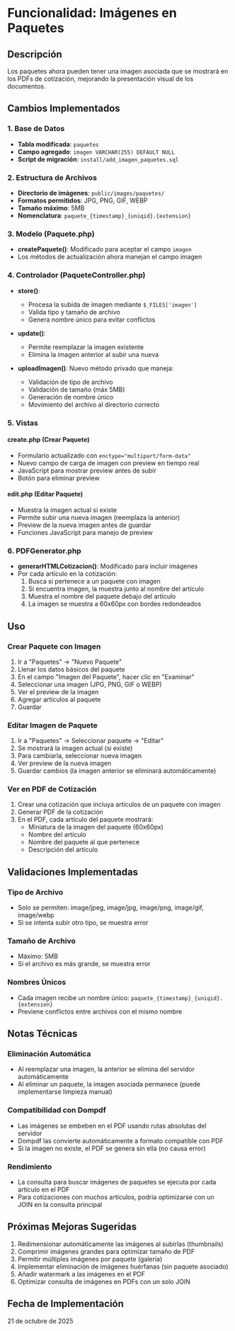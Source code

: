 # Funcionalidad: Imágenes en Paquetes

## Descripción
Los paquetes ahora pueden tener una imagen asociada que se mostrará en los PDFs de cotización, mejorando la presentación visual de los documentos.

## Cambios Implementados

### 1. Base de Datos
- **Tabla modificada**: `paquetes`
- **Campo agregado**: `imagen VARCHAR(255) DEFAULT NULL`
- **Script de migración**: `install/add_imagen_paquetes.sql`

### 2. Estructura de Archivos
- **Directorio de imágenes**: `public/images/paquetes/`
- **Formatos permitidos**: JPG, PNG, GIF, WEBP
- **Tamaño máximo**: 5MB
- **Nomenclatura**: `paquete_{timestamp}_{uniqid}.{extension}`

### 3. Modelo (Paquete.php)
- **createPaquete()**: Modificado para aceptar el campo `imagen`
- Los métodos de actualización ahora manejan el campo imagen

### 4. Controlador (PaqueteController.php)
- **store()**: 
  - Procesa la subida de imagen mediante `$_FILES['imagen']`
  - Valida tipo y tamaño de archivo
  - Genera nombre único para evitar conflictos
  
- **update()**: 
  - Permite reemplazar la imagen existente
  - Elimina la imagen anterior al subir una nueva
  
- **uploadImagen()**: Nuevo método privado que maneja:
  - Validación de tipo de archivo
  - Validación de tamaño (máx 5MB)
  - Generación de nombre único
  - Movimiento del archivo al directorio correcto

### 5. Vistas

#### create.php (Crear Paquete)
- Formulario actualizado con `enctype="multipart/form-data"`
- Nuevo campo de carga de imagen con preview en tiempo real
- JavaScript para mostrar preview antes de subir
- Botón para eliminar preview

#### edit.php (Editar Paquete)
- Muestra la imagen actual si existe
- Permite subir una nueva imagen (reemplaza la anterior)
- Preview de la nueva imagen antes de guardar
- Funciones JavaScript para manejo de preview

### 6. PDFGenerator.php
- **generarHTMLCotizacion()**: Modificado para incluir imágenes
- Por cada artículo en la cotización:
  1. Busca si pertenece a un paquete con imagen
  2. Si encuentra imagen, la muestra junto al nombre del artículo
  3. Muestra el nombre del paquete debajo del artículo
  4. La imagen se muestra a 60x60px con bordes redondeados

## Uso

### Crear Paquete con Imagen
1. Ir a "Paquetes" → "Nuevo Paquete"
2. Llenar los datos básicos del paquete
3. En el campo "Imagen del Paquete", hacer clic en "Examinar"
4. Seleccionar una imagen (JPG, PNG, GIF o WEBP)
5. Ver el preview de la imagen
6. Agregar artículos al paquete
7. Guardar

### Editar Imagen de Paquete
1. Ir a "Paquetes" → Seleccionar paquete → "Editar"
2. Se mostrará la imagen actual (si existe)
3. Para cambiarla, seleccionar nueva imagen
4. Ver preview de la nueva imagen
5. Guardar cambios (la imagen anterior se eliminará automáticamente)

### Ver en PDF de Cotización
1. Crear una cotización que incluya artículos de un paquete con imagen
2. Generar PDF de la cotización
3. En el PDF, cada artículo del paquete mostrará:
   - Miniatura de la imagen del paquete (60x60px)
   - Nombre del artículo
   - Nombre del paquete al que pertenece
   - Descripción del artículo

## Validaciones Implementadas

### Tipo de Archivo
- Solo se permiten: image/jpeg, image/jpg, image/png, image/gif, image/webp
- Si se intenta subir otro tipo, se muestra error

### Tamaño de Archivo
- Máximo: 5MB
- Si el archivo es más grande, se muestra error

### Nombres Únicos
- Cada imagen recibe un nombre único: `paquete_{timestamp}_{uniqid}.{extension}`
- Previene conflictos entre archivos con el mismo nombre

## Notas Técnicas

### Eliminación Automática
- Al reemplazar una imagen, la anterior se elimina del servidor automáticamente
- Al eliminar un paquete, la imagen asociada permanece (puede implementarse limpieza manual)

### Compatibilidad con Dompdf
- Las imágenes se embeben en el PDF usando rutas absolutas del servidor
- Dompdf las convierte automáticamente a formato compatible con PDF
- Si la imagen no existe, el PDF se genera sin ella (no causa error)

### Rendimiento
- La consulta para buscar imágenes de paquetes se ejecuta por cada artículo en el PDF
- Para cotizaciones con muchos artículos, podría optimizarse con un JOIN en la consulta principal

## Próximas Mejoras Sugeridas
1. Redimensionar automáticamente las imágenes al subirlas (thumbnails)
2. Comprimir imágenes grandes para optimizar tamaño de PDF
3. Permitir múltiples imágenes por paquete (galería)
4. Implementar eliminación de imágenes huérfanas (sin paquete asociado)
5. Añadir watermark a las imágenes en el PDF
6. Optimizar consulta de imágenes en PDFs con un solo JOIN

## Fecha de Implementación
21 de octubre de 2025
